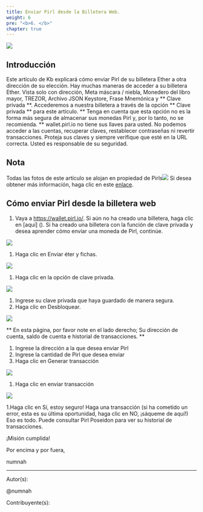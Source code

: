 ```yaml
---
title: Enviar Pirl desde la Billetera Web.
weight: 6
pre: "<b>6. </b>"
chapter: true
---
```

![](https://pirl.live/ipfs/QmbT59H33UqD1VH1sfbbcCcwUnEfXDauSrQPaE3XJkQ7GC)

## Introducción

Este artículo de Kb explicará cómo enviar Pirl de su billetera Ether a otra dirección de su elección. Hay muchas maneras de acceder a su billetera Ether. Vista solo con dirección, Meta máscara / niebla, Monedero del libro mayor, TREZOR, Archivo JSON Keystore, Frase Mnemónica y ** Clave privada **. Accederemos a nuestra billetera a través de la opción ** Clave privada ** para este artículo. ** Tenga en cuenta que esta opción no es la forma más segura de almacenar sus monedas Pirl y, por lo tanto, no se recomienda. ** wallet.pirl.io no tiene sus llaves para usted. No podemos acceder a las cuentas, recuperar claves, restablecer contraseñas ni revertir transacciones. Proteja sus claves y siempre verifique que esté en la URL correcta. Usted es responsable de su seguridad.

## Nota

Todas las fotos de este artículo se alojan en propiedad de Pirls![](https://pirl.live/ipfs/QmS42TAndn2RmtEtYLqAiv6dfnW6om6PPA1xn6Si2dxSG5) Si desea obtener más información, haga clic en este [enlace](https://docs.pirl.io/en/pirlcloud/cloudacess/overview/).

## Cómo enviar Pirl desde la billetera web

1. Vaya a https://wallet.pirl.io/. Si aún no ha creado una billetera, haga clic en [aquí] (). Si ha creado una billetera con la función de clave privada y desea aprender cómo enviar una moneda de Pirl, continúe.

![](https://pirl.live/ipfs/QmRNgN47YY4LUUQzAu5yoE4DciDLvpt2snBe2bc8z2zFs5)

1. Haga clic en Enviar éter y fichas.

![](https://pirl.live/ipfs/QmNeTzoA8wMYohZUbYqSzwjwL5pvKKyrgWCyVsTn3ZQzWe)

1. Haga clic en la opción de clave privada.

![](https://pirl.live/ipfs/QmY93K7uGcfiDkDcn2px7qFiWdCcYSDDD4drp8t11CixzP)

1. Ingrese su clave privada que haya guardado de manera segura.
2. Haga clic en Desbloquear.

![](https://pirl.live/ipfs/QmPh4BFWMg6nhaZLj6EBzAuBFK3VCvLEQJyZcH1dNMFrdi)

** En esta página, por favor note en el lado derecho; Su dirección de cuenta, saldo de cuenta e historial de transacciones. **

1. Ingrese la dirección a la que desea enviar Pirl
2. Ingrese la cantidad de Pirl que desea enviar
3. Haga clic en Generar transacción

![](https://pirl.live/ipfs/QmdPNXDCaWsLzgq2aZgMCj6HVBNKHvj7avynECQPokpzLo)

1. Haga clic en enviar transacción

![](https://pirl.live/ipfs/QmdiUL55pfBjQgzEfLohafBcpc6DdVVdz3GADaiXWKUhmb)

1.Haga clic en Sí, estoy seguro! Haga una transacción (si ha cometido un error, esta es su última oportunidad, haga clic en NO, ¡sáqueme de aquí!)
Eso es todo. Puede consultar Pirl Poseidon para ver su historial de transacciones.

¡Misión cumplida!

Por encima y por fuera,

numnah

---
Autor(s):

@numnah

Contribuyente(s):
